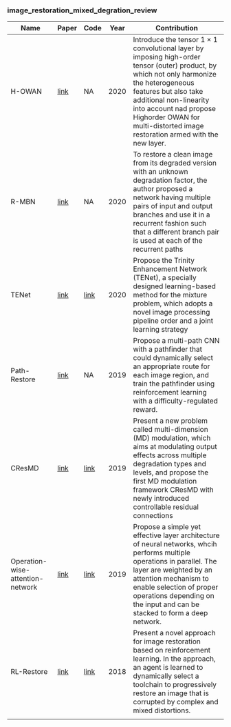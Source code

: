 ### image_restoration_mixed_degration_review

| Name       | Paper                                                        | Code                                                                                                          | Year | Contribution                                                 |
| ---------- | ------------------------------------------------------------ | ----------------------------------------------------------- | ---- | ------------------------------------------------------------ |
|  H-OWAN    | [link](https://arxiv.org/abs/2001.10853)                     | NA                                                                                                           | 2020 |Introduce the tensor 1 × 1 convolutional layer by imposing high-order tensor (outer) product, by which not only harmonize the heterogeneous features but also take additional non-linearity into account nad propose Highorder OWAN for multi-distorted image restoration armed with the new layer.|
| R-MBN | [link](https://arxiv.org/abs/1907.04508)                          | NA                                                                                                           | 2020 | To restore a clean image from its degraded version with an unknown degradation factor, the author proposed a network having multiple pairs of input and output branches and use it in a recurrent fashion such that a different branch pair is used at each of the recurrent paths|
| TENet | [link](https://arxiv.org/abs/1905.02538)                          | [link](https://github.com/guochengqian/TENet)                                                                 | 2020 | Propose the Trinity Enhancement Network (TENet), a specially designed learning-based method for the mixture problem, which adopts a novel image processing pipeline order and a joint learning strategy|
| Path-Restore | [link](https://arxiv.org/abs/1904.10343)                   | NA                                                                                                           | 2019 | Propose a multi-path CNN with a pathfinder that could dynamically select an appropriate route for each image region, and train the pathfinder using reinforcement learning with a difficulty-regulated reward. |
| CResMD | [link](https://arxiv.org/abs/1912.05293)                          | [link](https://github.com/hejingwenhejingwen/CResMD)                | 2019 | Present a new problem called multi-dimension (MD) modulation, which aims at modulating output effects across multiple degradation types and levels, and propose the first MD modulation framework CResMD with newly introduced controllable residual connections|
| Operation-wise-attention-network | [link](https://arxiv.org/abs/1812.00733)                          | [link](https://github.com/sg-nm/Operation-wise-attention-network)   | 2019 | Propose a simple yet effective layer architecture of neural networks, whcih performs multiple operations in parallel. The layer are weighted by an attention mechanism to enable selection of proper operations depending on the input and can be stacked to form a deep network.|
| RL-Restore | [link](https://arxiv.org/abs/1804.03312)                       | [link](http://mmlab.ie.cuhk.edu.hk/projects/RL-Restore/)            | 2018 | Present a novel approach for image restoration based on reinforcement learning. In the approach, an agent is learned to dynamically select a toolchain to progressively restore an image that is corrupted by complex and mixed distortions.|
|            |                                                              |                                                                                                               |      |                                                              |
